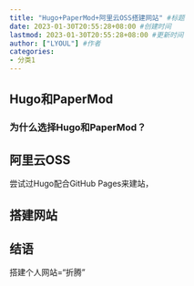 ```yaml
---
title: "Hugo+PaperMod+阿里云OSS搭建网站" #标题
date: 2023-01-30T20:55:28+08:00 #创建时间
lastmod: 2023-01-30T20:55:28+08:00 #更新时间
author: ["LYOUL"] #作者
categories: 
- 分类1
---
```


## Hugo和PaperMod

### 为什么选择Hugo和PaperMod？



## 阿里云OSS

尝试过Hugo配合GitHub Pages来建站，

## 搭建网站

## 结语

搭建个人网站=“折腾”